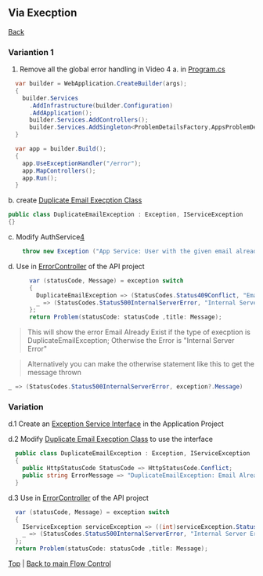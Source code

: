 ## Via Execption
[Back][1]

### Variantion 1
1. Remove all the global error handling in Video 4 
  a. in [Program.cs][3]

```csharp
  var builder = WebApplication.CreateBuilder(args);
  {
    builder.Services
      .AddInfrastructure(builder.Configuration)
      .AddApplication();
      builder.Services.AddControllers();      
      builder.Services.AddSingleton<ProblemDetailsFactory,AppsProblemDetailsFactory>();
  }

  var app = builder.Build();
  {
    app.UseExceptionHandler("/error");
    app.MapControllers();
    app.Run();
  }
```
  b. create [Duplicate Email Execption Class][2]
```cs
public class DuplicateEmailException : Exception, IServiceException
{}
```  
  c. Modify AuthService[4]
```cs  
    throw new Exception ("App Service: User with the given email already exists"); became => throw new DuplicateEmailException();
```    
  d. Use in [ErrorController][5] of the API project
```cs  
      var (statusCode, Message) = exception switch
      {
        DuplicateEmailException => (StatusCodes.Status409Conflict, "Email already exists."),
        _ => (StatusCodes.Status500InternalServerError, "Internal Server Error")
      };
      return Problem(statusCode: statusCode ,title: Message);
```
> This will show the error Email Already Exist if the type of execption is DuplicateEmailException; Otherwise the Error is "Internal Server Error"

> Alternatively you can make the otherwise statement like this to get the message thrown
```cs
_ => (StatusCodes.Status500InternalServerError, exception?.Message)
```

### Variation
  d.1 Create an [Exception Service Interface][6] in the Application Project

  d.2 Modify [Duplicate Email Execption Class][2] to use the interface
```cs
  public class DuplicateEmailException : Exception, IServiceException
  {
    public HttpStatusCode StatusCode => HttpStatusCode.Conflict;
    public string ErrorMessage => "DuplicateEmailException: Email Already Exists";
  }
```  
  d.3 Use in [ErrorController][5] of the API project
```cs  
  var (statusCode, Message) = exception switch
  {
    IServiceException serviceException => ((int)serviceException.StatusCode, serviceException.ErrorMessage),
    _ => (StatusCodes.Status500InternalServerError, "Internal Server Error: " + exception?.Message)
  };
  return Problem(statusCode: statusCode ,title: Message);
```

[Top][0] | [Back to main Flow Control][1]

[0]:#via-execption
[1]:Video5-0.md
[2]:../../Apps/02-Apps.Application/Common/Errors/DuplicateEmailException.cs
[3]:../../Apps/01-Apps.Api/Program.cs
[4]:../../Apps/02-Apps.Application/Services/Auth/AuthService.cs
[5]:../../Apps/01-Apps.Api/Controllers/ErrorController.cs
[6]:../../Apps/02-Apps.Application/Common/Errors/IServiceException.cs
